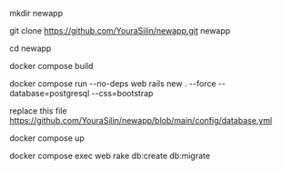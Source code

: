 mkdir newapp

git clone https://github.com/YouraSilin/newapp.git newapp

cd newapp

docker compose build

docker compose run --no-deps web rails new . --force --database=postgresql --css=bootstrap

replace this file https://github.com/YouraSilin/newapp/blob/main/config/database.yml

docker compose up

docker compose exec web rake db:create db:migrate
